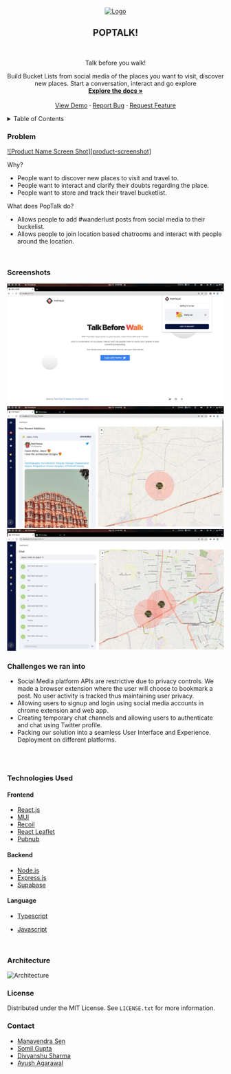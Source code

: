 <div id="top"></div>
<!--
*** Thanks for checking out the Best-README-Template. If you have a suggestion
*** that would make this better, please fork the repo and create a pull request
*** or simply open an issue with the tag "enhancement".
*** Don't forget to give the project a star!
*** Thanks again! Now go create something AMAZING! :D
-->

<!-- PROJECT SHIELDS -->
<!--
*** I'm using markdown "reference style" links for readability.
*** Reference links are enclosed in brackets [ ] instead of parentheses ( ).
*** See the bottom of this document for the declaration of the reference variables
*** for contributors-url, forks-url, etc. This is an optional, concise syntax you may use.
*** https://www.markdownguide.org/basic-syntax/#reference-style-links
-->


<!-- PROJECT LOGO -->
<br />
<div align="center">
  <a href="https://github.com/manavendrasen/poptalk">
    <img src="https://user-images.githubusercontent.com/44477212/162623423-5472eef0-2741-4f70-9465-d9e206c314c2.png" alt="Logo" width="100" height="100">
  </a>

  <h2 align="center">POPTALK!</h2>
  <br/>
  <p align="center">Talk before you walk!</p>

  <p align="center">
    Build Bucket Lists from social media of the places you want to visit, discover new places. Start a conversation, interact and go explore
    <br />
    <a href="https://github.com/manavendrasen/poptalk"><strong>Explore the docs »</strong></a>
    <br />
    <br />
    <a href="https://github.com/manavendrasen/poptalk">View Demo</a>
    ·
    <a href="https://github.com/manavendrasen/poptalk/issues">Report Bug</a>
    ·
    <a href="https://github.com/manavendrasen/poptalk/issues">Request Feature</a>
  </p>
</div>

<!-- TABLE OF CONTENTS -->
<details>
  <summary>Table of Contents</summary>
  <ol>
    <li>
      <a href="#problem">Problem</a>
    </li>
    <li><a  href="#challenges-we-ran-into">Challenges we ran into </a></li>
    <li><a href="#technologies-used">Technologies Used</a></li>
    <li><a href="#architecture">Architecture</a><li>
    <li><a href="#license">License</a></li>
    <li><a href="#contact">Contact</a></li>
  </ol>
</details>

<!-- ABOUT THE PROJECT -->

### Problem 

[![Product Name Screen Shot][product-screenshot]](https://example.com)

Why?

- People want to discover new places to visit and travel to.
- People want to interact and clarify their doubts regarding the place.
- People want to store and track their travel bucketlist.

What does PopTalk do?

 - Allows people to add #wanderlust posts from social media to their buckelist.
 - Allows people to join location based chatrooms and interact with people around the location.
  

<br/>

### Screenshots 

![Home Page](screenshots/ss2.jpeg)
![Map Page](screenshots/ss3.jpeg)
![Post Chat](screenshots/ss1.jpeg)

<!-- CHALLENGES -->

### Challenges we ran into 

   - Social Media platform APIs are restrictive due to privacy controls. We made a browser extension where the user will choose to bookmark a post. No user activity is tracked thus maintaining user privacy.
   - Allowing users to signup and login using social media accounts in chrome extension and web app.
   - Creating temporary chat channels and allowing users to authenticate and chat using Twitter profile.
   - Packing our solution into a seamless User Interface and Experience. Deployment on different platforms.
  
  

  <br/>
  <br/>


### Technologies Used


#### Frontend

- [React.js](https://reactjs.org/)
- [MUI](https://mui.com/)
- [Recoil](https://recoiljs.org/)
- [React Leaflet](https://react-leaflet.js.org/)
- [Pubnub](https://www.pubnub.com/)

#### Backend

- [Node.js](https://nodejs.org/en/)
- [Express.js](https://expressjs.com/)
- [Supabase](https://supabase.com/)
  
#### Language
- [Typescript](https://www.typescriptlang.org/)
- [Javascript](https://developer.mozilla.org/en-US/docs/Web/JavaScript)
  <br/>

  <br/>

### Architecture
![Architecture](https://user-images.githubusercontent.com/32746859/162618911-91f65ded-0262-42d2-82a1-7c53a0bafa2a.png)
<!-- LICENSE -->



### License

Distributed under the MIT License. See `LICENSE.txt` for more information.



<!-- CONTACT -->

### Contact

- [Manavendra Sen](https://www.linkedin.com/in/manavendrasen/)
- [Somil Gupta](https://www.linkedin.com/in/somil-gupta-142973195/)
- [Divyanshu Sharma](https://www.linkedin.com/in/d1vshar/)
- [Ayush Agarawal](https://www.linkedin.com/in/ayush-agrawal-86143a190)


